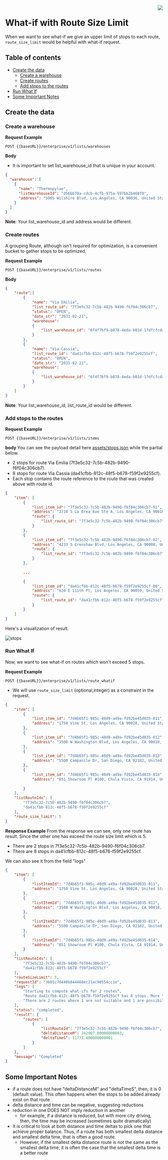 

<img src="../assets/images/beans-128x128.png" align="right" />

# What-if with Route Size Limit
When we want to see what-if we give an upper limit of stops to each route, `route_size_limit` would be helpful with what-if request.


## Table of contents
- [Create the data](#create-the-data)
  - [Create a warehouse](#create-a-warehouse)
  - [Create routes](#create-routes)
  - [Add stops to the routes](#add-stops-to-the-routes)
- [Run What If](#run-what-if)
- [Some Important Notes](#some-important-notes)

## Create the data
### Create a warehouse

**Request Example**

```
POST {{baseURL}}/enterprise/v1/lists/warehouses
```

**Body**
- It is important to set list_warehouse_id that is unique in your account.

```json
{
  "warehouse": [
    {
      "name": "Thermopylae",
      "listWarehouseId": "d56bb78a-cdcb-4cfb-975a-597bb2b468f0",
      "address": "5905 Wilshire Blvd, Los Angeles, CA 90036, United States"
    }
  ]
}
```

**Note**: Your list_warehouse_id and address would be different.

### Create routes

A grouping Route, although isn't required for optimization, is a convenient bucket to gather
stops to be optimized.

**Request Example**

```
POST {{baseURL}}/enterprise/v1/lists/routes
```

**Body**
```json
{
    "route":[
        {
            "name": "Via Emilia",
            "list_route_id": "7f3e5c32-7c5b-482b-9490-f6f04c306cb7",
            "status": "OPEN",
            "date_str": "2031-02-21",
            "warehouse":
            {
                "list_warehouse_id": "6f4f7bf9-b878-4eda-b01d-17dfcfcdadc3"
            }
        },
        {
            "name": "Via Cassia",
            "list_route_id": "da41cfbb-812c-48f5-b678-f59f2e9255cf",
            "status": "OPEN",
            "date_str": "2031-02-21",
            "warehouse":
            {
                "list_warehouse_id": "6f4f7bf9-b878-4eda-b01d-17dfcfcdadc3"
            }
        }
    ]
}
```

**Note**: Your list_warehouse_id, list_route_id would be different.

### Add stops to the routes
**Request Example**

```
POST {{baseURL}}/enterprise/v1/lists/items
```

**body**
You can see the payload detail here [assets/stops.json](assets/stops.json) while the partial below.
- 2 stops for route Via Emilia (7f3e5c32-7c5b-482b-9490-f6f04c306cb7).
- 8 stops for route Via Cassia (da41cfbb-812c-48f5-b678-f59f2e9255cf).
- Each stop contains the route reference to the route that was created above with route id.
```json
{
    "item": [
        {
            "list_item_id": "7f3e5c32-7c5b-482b-9490-f6f04c306cb7-01",
            "address": "3710 S La Brea Ave Ste A, Los Angeles, CA 90016, United States",
            "route": {
                "list_route_id": "7f3e5c32-7c5b-482b-9490-f6f04c306cb7"
            }
        },
        {
            "list_item_id": "7f3e5c32-7c5b-482b-9490-f6f04c306cb7-02",
            "address": "4233 S Crenshaw Blvd, Los Angeles, CA 90008, United States",
            "route": {
                "list_route_id": "7f3e5c32-7c5b-482b-9490-f6f04c306cb7"
            }
        },
        
        ...

        {
            "list_item_id": "da41cfbb-812c-48f5-b678-f59f2e9255cf-08",
            "address": "620 E 111th Pl, Los Angeles, CA 90059, United States",
            "route": {
                "list_route_id": "da41cfbb-812c-48f5-b678-f59f2e9255cf"
            }
        }
    ]
}
```

Here's a visualization of result.

![stops](assets/images/stops.png)

### Run What If
Now, we want to see what-if on routes which won't exceed 5 stops.

**Request Example**

```
POST {{baseURL}}/enterprise/v1/lists/route_whatif
```

- We will use `route_size_limit` (optional,integer) as a constraint in the request.

```json
{
    "item": [
        {
            "list_item_id": "7d4b65f1-985c-40d9-a49a-fd92be45d035-011",
            "address": "1750 Vine St, Los Angeles, CA 90028, United States"
        },
        {
            "list_item_id": "7d4b65f1-985c-40d9-a49a-fd92be45d035-012",
            "address": "3508 W Washington Blvd, Los Angeles, CA 90018, United States"
        },
        {
            "list_item_id": "7d4b65f1-985c-40d9-a49a-fd92be45d035-013",
            "address": "5500 Campanile Dr, San Diego, CA 92182, United States"
        },
        {
            "list_item_id": "7d4b65f1-985c-40d9-a49a-fd92be45d035-014",
            "address": "851 Showroom Pl #100, Chula Vista, CA 91914, United States"
            
        }
    ],
    "listRouteIds": [
        "7f3e5c32-7c5b-482b-9490-f6f04c306cb7",
        "da41cfbb-812c-48f5-b678-f59f2e9255cf"
    ],
    "route_size_limit": 5
}
```

**Response Example**
From the response we can see, only one route has result.
Since the other one has exceed the route size limit which is 5.

- There are 2 stops in 7f3e5c32-7c5b-482b-9490-f6f04c306cb7.
- There are 8 stops in da41cfbb-812c-48f5-b678-f59f2e9255cf.

We can also see it from the field "logs"

```json
{
    "item": [
        {
            "listItemId": "7d4b65f1-985c-40d9-a49a-fd92be45d035-011",
            "address": "1750 Vine St, Los Angeles, CA 90028, United States"
        },
        {
            "listItemId": "7d4b65f1-985c-40d9-a49a-fd92be45d035-012",
            "address": "3508 W Washington Blvd, Los Angeles, CA 90018, United States"
        },
        {
            "listItemId": "7d4b65f1-985c-40d9-a49a-fd92be45d035-013",
            "address": "5500 Campanile Dr, San Diego, CA 92182, United States"
        },
        {
            "listItemId": "7d4b65f1-985c-40d9-a49a-fd92be45d035-014",
            "address": "851 Showroom Pl #100, Chula Vista, CA 91914, United States"
        }
    ],
    "listRouteIds": [
        "7f3e5c32-7c5b-482b-9490-f6f04c306cb7",
        "da41cfbb-812c-48f5-b678-f59f2e9255cf"
    ],
    "routeSizeLimit": 5,
    "requestId": "3b01c70440b044468ec21ac98554cc1e",
    "logs": [
        "Starting to compute what-ifs for 2 routes",
        "Route da41cfbb-812c-48f5-b678-f59f2e9255cf has 8 stops. More than 5",
        "There are 2 routes where 1 are not suitable and 1 are possibilities"
    ],
    "status": "completed",
    "result": {
        "routes": [
            {
                "listRouteId": "7f3e5c32-7c5b-482b-9490-f6f04c306cb7",
                "deltaDistanceM": 242907.00000000003,
                "deltaTimeS": 11771.400000000001
            }
        ]
    },
    "message": "Completed"
}
```

## Some Important Notes
- if a route does not have "deltaDistanceM" and "deltaTimeS", then, it is 0 (default value). This often happens when the stops to be added already exist on that route
- delta distance and time can be negative, suggesting reductions
- reduction in one DOES NOT imply reduction in another
  - for example, if a distance is reduced, but with more city driving, then, the time may be increased (sometimes quite dramatically)
- It is critical to look at both distance and time deltas to pick one that achieve proper balance. Thus, if a route has both smallest delta distance and smallest delta time, that is often a good route.
  - However, if the smallest delta distance route is not the same as the smallest delta time, it is often the case that the smallest delta time is a better route